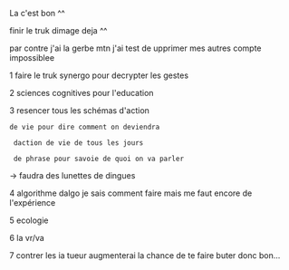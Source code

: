 La c'est bon ^^


 finir le truk dimage deja ^^
 
par contre j'ai la gerbe mtn j'ai test de upprimer mes autres compte impossiblee
 
 
 1 faire le truk synergo pour decrypter les gestes

 2 sciences cognitives pour l'education

 3 resencer tous les schémas d'action
    
    de vie pour dire comment on deviendra
    
     daction de vie de tous les jours
     
     de phrase pour savoie de quoi on va parler
     
-> faudra des lunettes de dingues

 4 algorithme dalgo je sais comment faire mais me faut encore de l'expérience

 5 ecologie

 6 la vr/va

7 contrer les ia tueur augmenterai la chance de te faire buter donc bon...
